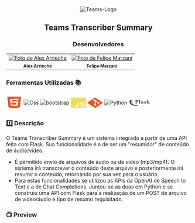 <div align="center">
    <img align="center" alt="Teams-Logo" height="200" width="200" src="https://logodownload.org/wp-content/uploads/2021/08/microsoft-teams-logo-0.png">
    <h2>Teams Transcriber Summary</h2>
</div>

<div align="center">
    <h3>Desenvolvedores</h3>
    <table>
        <tr>
            <td align="center">
                <a href="https://www.linkedin.com/in/aarrieche/">
                <img src="https://media.licdn.com/dms/image/C5603AQFpS81l6XnKXw/profile-displayphoto-shrink_800_800/0/1643167284310?e=1712793600&v=beta&t=sSYAsjX-gFTf-eFtO1e9DAlf4DifkKKCNt3MkmqBCJE" width="100px;" alt="Foto de Alex Arrieche"/><br>
                <sub><b>Alex Arrieche</b></sub>
                </a>
            </td>
            <td align="center">
                <a href="https://www.linkedin.com/in/felipemarzani/">
                <img src="https://media.licdn.com/dms/image/C4E03AQHw-QrUI1AVBQ/profile-displayphoto-shrink_400_400/0/1648855859356?e=1712793600&v=beta&t=7QKdA73D490b51d5D73zwlonVL4_7OQ5rUV5NrhJyxU" width="100px;" alt="Foto de Felipe Marzani"/><br>
                <sub><b>Felipe Marzani</b></sub>
                </a>
            </td>
        </tr>
    </table>
</div>

### Ferramentas Utilizadas 📚
<div style="display: inline-block">
  <img align="center" alt="Html" height="33" width="44" src="https://raw.githubusercontent.com/devicons/devicon/master/icons/html5/html5-original.svg">
  <img align="center" alt="Css" height="33" width="44" src="https://cdn.jsdelivr.net/gh/devicons/devicon/icons/css3/css3-original.svg">
  <img align="center" alt="bootstrap" height="35" width="52" src="https://cdn.jsdelivr.net/gh/devicons/devicon@latest/icons/bootstrap/bootstrap-plain-wordmark.svg">
  <img align="center" alt="Javascript" height="28" width="42" src="https://raw.githubusercontent.com/devicons/devicon/master/icons/javascript/javascript-plain.svg">
  <img align="center" alt="Git" height="28" width="42" src="https://raw.githubusercontent.com/devicons/devicon/master/icons/git/git-original.svg">
  <img align="center" alt="Python" height="32" width="42" src="https://cdn.jsdelivr.net/gh/devicons/devicon/icons/python/python-original.svg">
  <img align="center" alt="Flask" height="44" width="60" src="https://raw.githubusercontent.com/devicons/devicon/v2.15.1/icons/flask/flask-original-wordmark.svg">
</div>

### 1️⃣ Descrição
O Teams Transcriber Summary é um sistema integrado a partir de uma API feita com Flask. Sua funcionalidade é a de ser um "resumidor" de conteúdo de áudio/vídeo.
- É permitido envio de arquivos de áudio ou de vídeo (mp3/mp4). O sistema irá transcrever o conteúdo deste arquivo e posteriormente irá resumir o conteúdo, retornando por sua vez para o usuário. 
- Para estas funcionalidades se utilizou as APIs da OpenAI de Speech to Text e a de Chat Completions. Juntou-se as duas em Python e se construiu uma API com Flask para a realização de um POST de arquivo de vídeo/áudio e tipo de resumo requisitado.

### 📺 Preview
